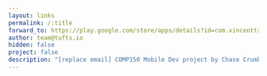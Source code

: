 ```yaml
---
layout: links
permalink: /:title
forward_to: https://play.google.com/store/apps/details?id=com.vincenttran.suechef
author: team@tufts.io
hidden: false
project: false
description: "[replace email] COMP150 Mobile Dev project by Chase Crumbaugh, Alex Ravan, and Vincent Tran. Source: https://alexravan.github.io/suechef/"
---
```

